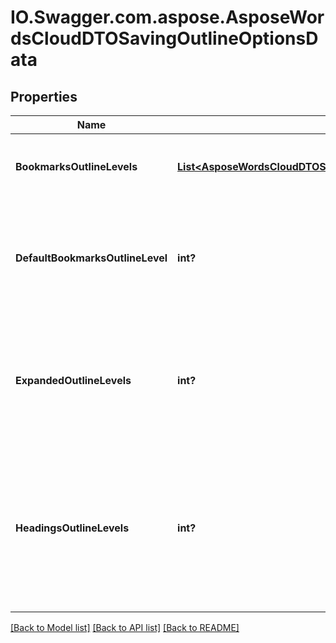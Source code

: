 # IO.Swagger.com.aspose.AsposeWordsCloudDTOSavingOutlineOptionsData
## Properties

Name | Type | Description | Notes
------------ | ------------- | ------------- | -------------
**BookmarksOutlineLevels** | [**List&lt;AsposeWordsCloudDTOSavingBookmarksOutlineLevelData&gt;**](AsposeWordsCloudDTOSavingBookmarksOutlineLevelData.md) | Allows to specify individual bookmarks outline level | [optional] 
**DefaultBookmarksOutlineLevel** | **int?** | Specifies the default level in the document outline at which to display Word bookmarks | [optional] 
**ExpandedOutlineLevels** | **int?** | Specifies how many levels in the document outline to show expanded when the file is viewed | [optional] 
**HeadingsOutlineLevels** | **int?** | Specifies how many levels of headings (paragraphs formatted with the Heading styles) to include in the document outline | [optional] 

[[Back to Model list]](../README.md#documentation-for-models) [[Back to API list]](../README.md#documentation-for-api-endpoints) [[Back to README]](../README.md)

